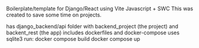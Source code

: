 Boilerplate/template for Django/React using Vite Javascript + SWC
This was created to save some time on projects.

has django_backend/api folder with backend_project (the project) and backent_rest (the app)
includes dockerfiles and docker-compose
uses sqlite3
run:
docker compose build
docker compose up